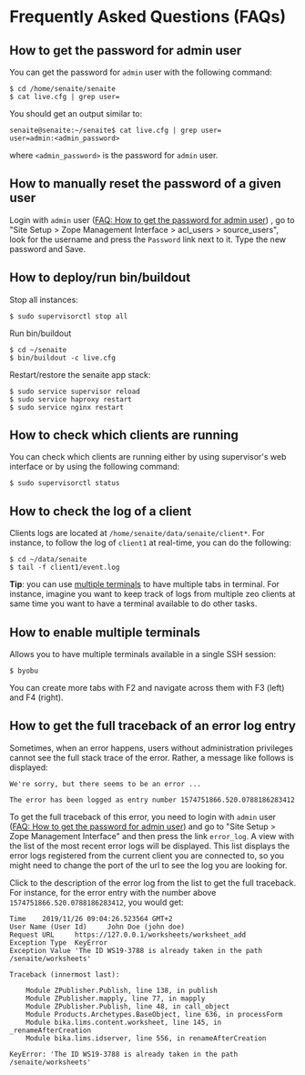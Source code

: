 # Frequently Asked Questions (FAQs)

## How to get the password for admin user

You can get the password for `admin` user with the following command:

```shell
$ cd /home/senaite/senaite
$ cat live.cfg | grep user=
```

You should get an output similar to:

```
senaite@senaite:~/senaite$ cat live.cfg | grep user=
user=admin:<admin_password>
```

where `<admin_password>` is the password for `admin` user.

## How to manually reset the password of a given user

Login with `admin`
user ([FAQ: How to get the password for admin user](#how-to-get-the-password-for-admin-user))
, go to "Site Setup > Zope Management Interface > acl_users > source_users",
look for the username and press the `Password` link next to it. Type the new
password and Save.

## How to deploy/run bin/buildout

Stop all instances:

```shell
$ sudo supervisorctl stop all
```

Run bin/buildout

```shell
$ cd ~/senaite
$ bin/buildout -c live.cfg
```

Restart/restore the senaite app stack:

```shell
$ sudo service supervisor reload
$ sudo service haproxy restart
$ sudo service nginx restart
```

## How to check which clients are running

You can check which clients are running either by using supervisor's web
interface or by using the following command:

```shell
$ sudo supervisorctl status
```

## How to check the log of a client

Clients logs are located at `/home/senaite/data/senaite/client*`. For instance,
to follow the log of `client1` at real-time, you can do the following:

```shell
$ cd ~/data/senaite
$ tail -f client1/event.log
```

**Tip**: you can use [multiple terminals](#how-to-enable-multiple-terminals) to
have multiple tabs in terminal. For instance, imagine you want to keep track of
logs from multiple zeo clients at same time you want to have a terminal
available to do other tasks.

## How to enable multiple terminals

Allows you to have multiple terminals available in a single SSH session:

```shell
$ byobu
```

You can create more tabs with F2 and navigate across them with F3 (left) and
F4 (right).

## How to get the full traceback of an error log entry

Sometimes, when an error happens, users without administration privileges
cannot see the full stack trace of the error. Rather, a message like follows is
displayed:

```
We're sorry, but there seems to be an error ...

The error has been logged as entry number 1574751866.520.0788186283412
```

To get the full traceback of this error, you need to login with `admin` user
([FAQ: How to get the password for admin user](#how-to-get-the-password-for-admin-user))
and go to "Site Setup > Zope Management Interface" and then press the link
`error_log`. A view with the list of the most recent error logs will be
displayed. This list displays the error logs registered from the current client
you are connected to, so you might need to change the port of the url to see
the log you are looking for.

Click to the description of the error log from the list to get the full
traceback. For instance, for the error entry with the number above
`1574751866.520.0788186283412`, you would get:

```
Time 	2019/11/26 09:04:26.523564 GMT+2
User Name (User Id) 	John Doe (john doe)
Request URL 	https://127.0.0.1/worksheets/worksheet_add
Exception Type 	KeyError
Exception Value 'The ID WS19-3788 is already taken in the path /senaite/worksheets'

Traceback (innermost last):

    Module ZPublisher.Publish, line 138, in publish
    Module ZPublisher.mapply, line 77, in mapply
    Module ZPublisher.Publish, line 48, in call_object
    Module Products.Archetypes.BaseObject, line 636, in processForm
    Module bika.lims.content.worksheet, line 145, in _renameAfterCreation
    Module bika.lims.idserver, line 556, in renameAfterCreation

KeyError: 'The ID WS19-3788 is already taken in the path /senaite/worksheets'
```
